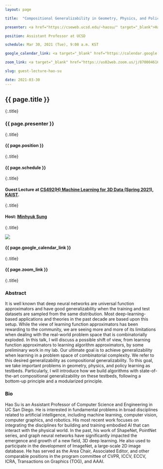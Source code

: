 ```yaml
---
layout: page

title:  "Compositional Generalizability in Geometry, Physics, and Policy Learning"

presenter: <a href="https://cseweb.ucsd.edu/~haosu/" target="_blank">Hao Su</a>

position: Assistant Professor at UCSD

schedule: Mar 30, 2021 (Tue), 9:00 a.m. KST

google_calendar_link: <a target="_blank" href="https://calendar.google.com/calendar/r/eventedit/copy/dmpodjZjc2pkZWM5NzlldW1wOW1ta2o5aGcgaWEzc2RpanFzcnAzY3NsN2NqaHR0bTU3cDBAZw"><i class="fa fa-calendar" aria-hidden="true"></i> Add to Google Calendar</a>

zoom_link: <a target="_blank" href="https://us02web.zoom.us/j/87000461636"><i class="fa fa-video-camera" aria-hidden="true"></i> Zoom Webinar Link</a>

slug: guest-lecture-hao-su

date: 2021-03-30
---
```



## {{ page.title }}
{:.title}
### {{ page.presenter }}
{:.title}
#### {{ page.position }}
{:.title}
#### {{ page.schedule }}
{:.title}
<br />

#### Guest Lecture at <a href="{{site.baseurl}}/{{page.path}}/../" target="_blank">CS492(H) Machine Learning for 3D Data (Spring 2021)</a>, <a href="https://www.kaist.ac.kr/" target="_blank">KAIST</a>.
{:.title}
#### Host: <a href="{{site.baseurl}}/" target="_blank">Minhyuk Sung</a>
{:.title}
<br />

![]({{site.baseurl}}/{{page.path}}/../images/guest-lecture-hao-su.png)
<br />

#### {{ page.google_calendar_link }}
{:.title}
#### {{ page.zoom_link }}
{:.title}

### Abstract
It is well known that deep neural networks are universal function approximators and have good generalizability when the training and test datasets are sampled from the same distribution. Most deep-learning-based applications and theories in the past decade are based upon this setup. While the view of learning function approximators has been rewarding to the community, we are seeing more and more of its limitations when dealing with the real-world problem space that is combinatorially exploded. In this talk, I will discuss a possible shift of view, from learning function approximators to learning algorithm approximators, by some preliminary work in my lab. Our ultimate goal is to achieve generalizability when learning in a problem space of combinatorial complexity. We refer to this desired generalizability as compositional generalizability. To this goal, we take important problems in geometry, physics, and policy learning as testbeds. Particularly, I will introduce how we build algorithms with state-of-the-art compositional generalizability on these testbeds, following a bottom-up principle and a modularized principle.
<br />

### Bio
Hao Su is an Assistant Professor of Computer Science and Engineering in UC San Diego. He is interested in fundamental problems in broad disciplines related to artificial intelligence, including machine learning, computer vision, computer graphics, and robotics. His most recent work focuses on integrating the disciplines for building and training embodied AI that can interact with the physical world. In the past, his work of ShapeNet, PointNet series, and graph neural networks have significantly impacted the emergence and growth of a new field, 3D deep learning. He also used to participate in the development of ImageNet, a large-scale 2D image database. He has served as the Area Chair, Associated Editor, and other comparable positions in the program committee of CVPR, ICCV, ECCV, ICRA, Transactions on Graphics (TOG), and AAAI.
<br />

<br />

